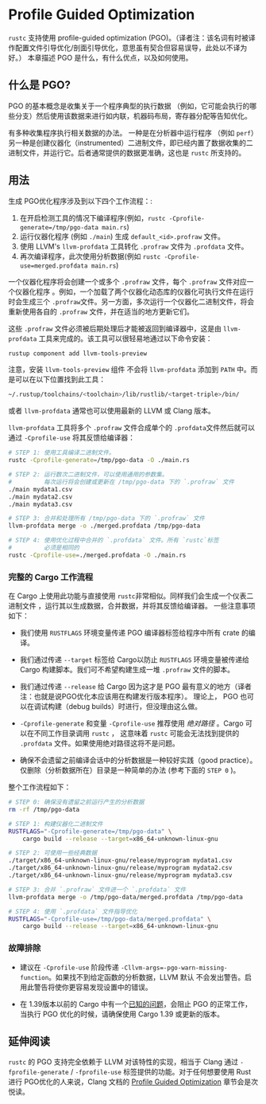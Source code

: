 # Profile Guided Optimization

`rustc` 支持使用 profile-guided optimization (PGO)。（译者注：该名词有时被译作配置文件引导优化/剖面引导优化，意思虽有契合但容易误导，此处以不译为好。）
本章描述 PGO 是什么，有什么优点，以及如何使用。

## 什么是 PGO?

PGO 的基本概念是收集关于一个程序典型的执行数据 （例如，它可能会执行的哪些分支）然后使用该数据来进行如内联，机器码布局，寄存器分配等告知优化。

有多种收集程序执行相关数据的办法。
一种是在分析器中运行程序 （例如 `perf`） 另一种是创建仪器化（instrumented）二进制文件，即已经内置了数据收集的二进制文件，并运行它。后者通常提供的数据更准确，这也是 `rustc` 所支持的。

## 用法

生成 PGO优化程序涉及到以下四个工作流程：:

1. 在开启检测工具的情况下编译程序(例如，`rustc -Cprofile-generate=/tmp/pgo-data main.rs`)
2. 运行仪器化程序 (例如 `./main`) 生成 `default_<id>.profraw` 文件。
3. 使用 LLVM's `llvm-profdata` 工具转化 `.profraw` 文件为 `.profdata` 文件。
4. 再次编译程序，此次使用分析数据(例如 `rustc -Cprofile-use=merged.profdata main.rs`)

一个仪器化程序将会创建一个或多个 `.profraw` 文件，每个 `.profraw` 文件对应一个仪器化程序 。例如，一个加载了两个仪器化动态库的仪器化可执行文件在运行时会生成三个 `.profraw`文件。另一方面，多次运行一个仪器化二进制文件，将会重新使用各自的 `.profraw` 文件，并在适当的地方更新它们。

这些 `.profraw` 文件必须被后期处理后才能被返回到编译器中，这是由 `llvm-profdata` 工具来完成的。该工具可以很轻易地通过以下命令安装：

```bash
rustup component add llvm-tools-preview
```

注意，安装 `llvm-tools-preview` 组件 不会将 `llvm-profdata` 添加到 `PATH` 中。而是可以在以下位置找到此工具：

```bash
~/.rustup/toolchains/<toolchain>/lib/rustlib/<target-triple>/bin/
```

或者 `llvm-profdata` 通常也可以使用最新的 LLVM 或 Clang 版本。

`llvm-profdata` 工具将多个 `.profraw` 文件合成单个的 `.profdata`文件然后就可以通过 `-Cprofile-use` 将其反馈给编译器：

```bash
# STEP 1: 使用工具编译二进制文件。
rustc -Cprofile-generate=/tmp/pgo-data -O ./main.rs

# STEP 2: 运行数次二进制文件，可以使用通用的参数集。
#         每次运行将会创建或更新在 /tmp/pgo-data 下的 `.profraw` 文件
./main mydata1.csv
./main mydata2.csv
./main mydata3.csv

# STEP 3: 合并和处理所有 /tmp/pgo-data 下的 `.profraw` 文件 
llvm-profdata merge -o ./merged.profdata /tmp/pgo-data

# STEP 4: 使用优化过程中合并的 `.profdata` 文件。所有 `rustc`标签
#         必须是相同的
rustc -Cprofile-use=./merged.profdata -O ./main.rs
```

### 完整的 Cargo 工作流程

在 Cargo 上使用此功能与直接使用 `rustc`非常相似。同样我们会生成一个仪表二进制文件 ，运行其以生成数据，合并数据，并将其反馈给编译器。 一些注意事项如下：

- 我们使用 `RUSTFLAGS` 环境变量传递 PGO 编译器标签给程序中所有 crate 的编译。

- 我们通过传递 `--target` 标签给 Cargo以防止 `RUSTFLAGS` 环境变量被传递给 Cargo 构建脚本。我们可不希望构建生成一堆 `.profraw` 文件的脚本。

- 我们通过传递 `--release` 给 Cargo 因为这才是 PGO 最有意义的地方（译者注：也就是说PGO优化本应该用在构建发行版本程序）。
  理论上， PGO 也可以在调试构建（debug builds）时进行，但没理由这么做。

- `-Cprofile-generate` 和变量 `-Cprofile-use` 推荐使用 *绝对路径* 。Cargo 可以在不同工作目录调用 `rustc` ， 这意味着 `rustc` 可能会无法找到提供的 `.profdata` 文件。如果使用绝对路径这将不是问题。

- 确保不会遗留之前编译会话中的分析数据是一种较好实践（good practice）。仅删除（分析数据所在）目录是一种简单的办法 (参考下面的 `STEP 0` )。

整个工作流程如下：

```bash
# STEP 0: 确保没有遗留之前运行产生的分析数据
rm -rf /tmp/pgo-data

# STEP 1: 构建仪器化二进制文件
RUSTFLAGS="-Cprofile-generate=/tmp/pgo-data" \
    cargo build --release --target=x86_64-unknown-linux-gnu

# STEP 2: 可使用一些经典数据
./target/x86_64-unknown-linux-gnu/release/myprogram mydata1.csv
./target/x86_64-unknown-linux-gnu/release/myprogram mydata2.csv
./target/x86_64-unknown-linux-gnu/release/myprogram mydata3.csv

# STEP 3: 合并 `.profraw` 文件进一个 `.profdata` 文件
llvm-profdata merge -o /tmp/pgo-data/merged.profdata /tmp/pgo-data

# STEP 4: 使用 `.profdata` 文件指导优化
RUSTFLAGS="-Cprofile-use=/tmp/pgo-data/merged.profdata" \
    cargo build --release --target=x86_64-unknown-linux-gnu
```

### 故障排除

- 建议在 `-Cprofile-use` 阶段传递 `-Cllvm-args=-pgo-warn-missing-function`。如果找不到给定函数的分析数据，LLVM 默认 不会发出警告。启用此警告将使你更容易发现设置中的错误。

- 在 1.39版本以前的 Cargo 中有一个[已知的问题](https://github.com/rust-lang/cargo/issues/7416)，会阻止 PGO 的正常工作，当执行 PGO 优化的时候，请确保使用 Cargo 1.39 或更新的版本。

## 延伸阅读

`rustc` 的 PGO 支持完全依赖于 LLVM 对该特性的实现，相当于 Clang 通过 `-fprofile-generate` / `-fprofile-use` 标签提供的功能。对于任何想要使用 Rust 进行 PGO优化的人来说，Clang 文档的 [Profile Guided Optimization][clang-pgo] 章节会是次悦读。

[clang-pgo]: https://clang.llvm.org/docs/UsersManual.html#profile-guided-optimization
